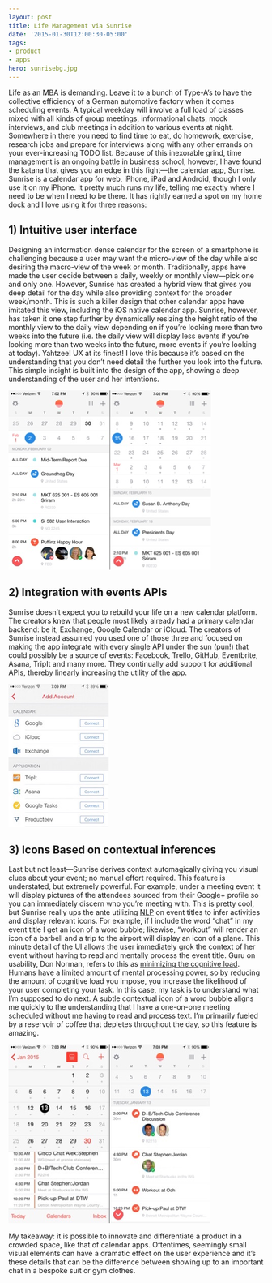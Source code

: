 ```yaml
---
layout: post
title: Life Management via Sunrise
date: '2015-01-30T12:00:30-05:00'
tags:
- product
- apps
hero: sunrisebg.jpg
---
```


Life as an MBA is demanding.  Leave it to a bunch of Type-A’s to have the collective efficiency of a German automotive factory when it comes scheduling events.  A typical weekday will involve a full load of classes mixed with all kinds of group meetings, informational chats, mock interviews, and club meetings in addition to various events at night.  Somewhere in there you need to find time to eat, do homework, exercise, research jobs and prepare for interviews along with any other errands on your ever-increasing TODO list.  Because of this inexorable grind, time management is an ongoing battle in business school, however, I have found the katana that gives you an edge in this fight—the calendar app, Sunrise.  Sunrise is a calendar app for web, iPhone, iPad and Android, though I only use it on my iPhone.  It pretty much runs my life, telling me exactly where I need to be when I need to be there.  It has rightly earned a spot on my home dock and I love using it for three reasons:

## 1) Intuitive user interface
Designing an information dense calendar for the screen of a smartphone is challenging because a user may want the micro-view of the day while also desiring the macro-view of the week or month.  Traditionally, apps have made the user decide between a daily, weekly or monthly view—pick one and only one.  However, Sunrise has created a hybrid view that gives you deep detail for the day while also providing context for the broader week/month.  This is such a killer design that other calendar apps have imitated this view, including the iOS native calendar app.  Sunrise, however, has taken it one step further by dynamically resizing the height ratio of the monthly view to the daily view depending on if you’re looking more than two weeks into the future (i.e. the daily view will display less events if you’re looking more than two weeks into the future, more events if you’re looking at today).  Yahtzee!  UX at its finest!  I love this because it’s based on the understanding that you don’t need detail the further you look into the future.  This simple insight is built into the design of the app, showing a deep understanding of the user and her intentions.

![Dynamic sizing](/images/hybrid_ratio.jpg)

## 2) Integration with events APIs
Sunrise doesn’t expect you to rebuild your life on a new calendar platform.  The creators knew that people most likely already had a primary calendar backend: be it, Exchange, Google Calendar or iCloud.  The creators of Sunrise instead assumed you used one of those three and focused on making the app integrate with every single API under the sun (pun!) that could possibly be a source of events: Facebook, Trello, GitHub, Eventbrite, Asana, TripIt and many more.  They continually add support for additional APIs, thereby linearly increasing the utility of the app.

![Integration with lots of APIs](/images/integrations.jpg)

## 3) Icons Based on contextual inferences
Last but not least—Sunrise derives context automagically giving you visual clues about your event; no manual effort required.  This feature is understated, but extremely powerful.  For example, under a meeting event it will display pictures of the attendees sourced from their Google+ profile so you can immediately discern who you’re meeting with.  This is pretty cool, but Sunrise really ups the ante utilizing [NLP](http://en.wikipedia.org/wiki/Natural_language_processing) on event titles to infer activities and display relevant icons.  For example, if I include the word “chat” in my event title I get an icon of a word bubble; likewise, “workout” will render an icon of a barbell and a trip to the airport will display an icon of a plane.  This minute detail of the UI allows the user immediately grok the context of her event without having to read and mentally process the event title.  Guru on usability, Don Norman, refers to this as [minimizing the cognitive load](http://www.nngroup.com/articles/minimize-cognitive-load/).  Humans have a limited amount of mental processing power, so by reducing the amount of cognitive load you impose, you increase the likelihood of your user completing your task.  In this case, my task is to understand what I’m supposed to do next.  A subtle contextual icon of a word bubble aligns me quickly to the understanding that I have a one-on-one meeting scheduled without me having to read and process text.  I’m primarily fueled by a reservoir of coffee that depletes throughout the day, so this feature is amazing.

![Icons reduce cognitive load](/images/context_iossunrise.jpg)

My takeaway: it is possible to innovate and differentiate a product in a crowded space, like that of calendar apps.  Oftentimes, seemingly small visual elements can have a dramatic effect on the user experience and it’s these details that can be the difference between showing up to an important chat in a bespoke suit or gym clothes.

